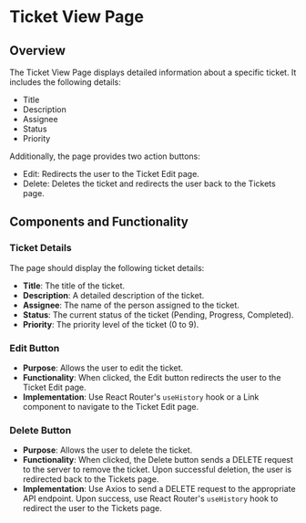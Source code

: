 # Ticket View Page

## Overview
The Ticket View Page displays detailed information about a specific ticket. It includes the following details:
- Title
- Description
- Assignee
- Status
- Priority

Additionally, the page provides two action buttons:
- Edit: Redirects the user to the Ticket Edit page.
- Delete: Deletes the ticket and redirects the user back to the Tickets page.

## Components and Functionality

### Ticket Details
The page should display the following ticket details:
- **Title**: The title of the ticket.
- **Description**: A detailed description of the ticket.
- **Assignee**: The name of the person assigned to the ticket.
- **Status**: The current status of the ticket (Pending, Progress, Completed).
- **Priority**: The priority level of the ticket (0 to 9).

### Edit Button
- **Purpose**: Allows the user to edit the ticket.
- **Functionality**: When clicked, the Edit button redirects the user to the Ticket Edit page.
- **Implementation**: Use React Router's `useHistory` hook or a Link component to navigate to the Ticket Edit page.

### Delete Button
- **Purpose**: Allows the user to delete the ticket.
- **Functionality**: When clicked, the Delete button sends a DELETE request to the server to remove the ticket. Upon successful deletion, the user is redirected back to the Tickets page.
- **Implementation**: Use Axios to send a DELETE request to the appropriate API endpoint. Upon success, use React Router's `useHistory` hook to redirect the user to the Tickets page.